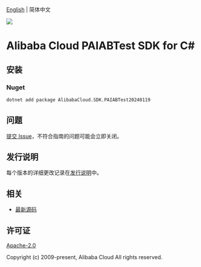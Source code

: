 [English](README.md) | 简体中文

![](https://aliyunsdk-pages.alicdn.com/icons/AlibabaCloud.svg)

# Alibaba Cloud PAIABTest SDK for C#

## 安装

### Nuget

```bash
dotnet add package AlibabaCloud.SDK.PAIABTest20240119
```

## 问题

[提交 Issue](https://github.com/aliyun/alibabacloud-csharp-sdk/issues/new)，不符合指南的问题可能会立即关闭。

## 发行说明

每个版本的详细更改记录在[发行说明](./ChangeLog.md)中。

## 相关

* [最新源码](https://github.com/aliyun/alibabacloud-csharp-sdk/)

## 许可证

[Apache-2.0](http://www.apache.org/licenses/LICENSE-2.0)

Copyright (c) 2009-present, Alibaba Cloud All rights reserved.
